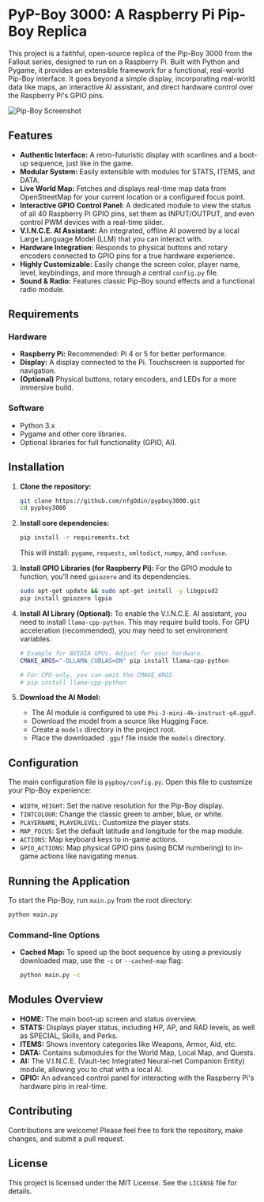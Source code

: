 # PyP-Boy 3000: A Raspberry Pi Pip-Boy Replica

This project is a faithful, open-source replica of the Pip-Boy 3000 from the Fallout series, designed to run on a Raspberry Pi. Built with Python and Pygame, it provides an extensible framework for a functional, real-world Pip-Boy interface. It goes beyond a simple display, incorporating real-world data like maps, an interactive AI assistant, and direct hardware control over the Raspberry Pi's GPIO pins.

![Pip-Boy Screenshot](https://raw.githubusercontent.com/nfgOdin/pypboy3000/main/screenshots/pypboy-splash.png)

## Features

*   **Authentic Interface:** A retro-futuristic display with scanlines and a boot-up sequence, just like in the game.
*   **Modular System:** Easily extensible with modules for STATS, ITEMS, and DATA.
*   **Live World Map:** Fetches and displays real-time map data from OpenStreetMap for your current location or a configured focus point.
*   **Interactive GPIO Control Panel:** A dedicated module to view the status of all 40 Raspberry Pi GPIO pins, set them as INPUT/OUTPUT, and even control PWM devices with a real-time slider.
*   **V.I.N.C.E. AI Assistant:** An integrated, offline AI powered by a local Large Language Model (LLM) that you can interact with.
*   **Hardware Integration:** Responds to physical buttons and rotary encoders connected to GPIO pins for a true hardware experience.
*   **Highly Customizable:** Easily change the screen color, player name, level, keybindings, and more through a central `config.py` file.
*   **Sound & Radio:** Features classic Pip-Boy sound effects and a functional radio module.

## Requirements

### Hardware
*   **Raspberry Pi:** Recommended: Pi 4 or 5 for better performance.
*   **Display:** A display connected to the Pi. Touchscreen is supported for navigation.
*   **(Optional)** Physical buttons, rotary encoders, and LEDs for a more immersive build.

### Software
*   Python 3.x
*   Pygame and other core libraries.
*   Optional libraries for full functionality (GPIO, AI).

## Installation

1.  **Clone the repository:**
    ```bash
    git clone https://github.com/nfgOdin/pypboy3000.git
    cd pypboy3000
    ```

2.  **Install core dependencies:**
    ```bash
    pip install -r requirements.txt
    ```
    This will install: `pygame`, `requests`, `xmltodict`, `numpy`, and `confuse`.

3.  **Install GPIO Libraries (for Raspberry Pi):**
    For the GPIO module to function, you'll need `gpiozero` and its dependencies.
    ```bash
    sudo apt-get update && sudo apt-get install -y libgpiod2
    pip install gpiozero lgpio
    ```

4.  **Install AI Library (Optional):**
    To enable the V.I.N.C.E. AI assistant, you need to install `llama-cpp-python`. This may require build tools. For GPU acceleration (recommended), you may need to set environment variables.
    ```bash
    # Example for NVIDIA GPUs. Adjust for your hardware.
    CMAKE_ARGS="-DLLAMA_CUBLAS=ON" pip install llama-cpp-python

    # For CPU-only, you can omit the CMAKE_ARGS
    # pip install llama-cpp-python
    ```

5.  **Download the AI Model:**
    *   The AI module is configured to use `Phi-3-mini-4k-instruct-q4.gguf`.
    *   Download the model from a source like Hugging Face.
    *   Create a `models` directory in the project root.
    *   Place the downloaded `.gguf` file inside the `models` directory.

## Configuration

The main configuration file is `pypboy/config.py`. Open this file to customize your Pip-Boy experience:

*   `WIDTH`, `HEIGHT`: Set the native resolution for the Pip-Boy display.
*   `TINTCOLOUR`: Change the classic green to amber, blue, or white.
*   `PLAYERNAME`, `PLAYERLEVEL`: Customize the player stats.
*   `MAP_FOCUS`: Set the default latitude and longitude for the map module.
*   `ACTIONS`: Map keyboard keys to in-game actions.
*   `GPIO_ACTIONS`: Map physical GPIO pins (using BCM numbering) to in-game actions like navigating menus.

## Running the Application

To start the Pip-Boy, run `main.py` from the root directory:
```bash
python main.py
```

### Command-line Options

*   **Cached Map:** To speed up the boot sequence by using a previously downloaded map, use the `-c` or `--cached-map` flag:
    ```bash
    python main.py -c
    ```

## Modules Overview

*   **HOME:** The main boot-up screen and status overview.
*   **STATS:** Displays player status, including HP, AP, and RAD levels, as well as SPECIAL, Skills, and Perks.
*   **ITEMS:** Shows inventory categories like Weapons, Armor, Aid, etc.
*   **DATA:** Contains submodules for the World Map, Local Map, and Quests.
*   **AI:** The V.I.N.C.E. (Vault-tec Integrated Neural-net Companion Entity) module, allowing you to chat with a local AI.
*   **GPIO:** An advanced control panel for interacting with the Raspberry Pi's hardware pins in real-time.

## Contributing

Contributions are welcome! Please feel free to fork the repository, make changes, and submit a pull request.

## License

This project is licensed under the MIT License. See the `LICENSE` file for details.
